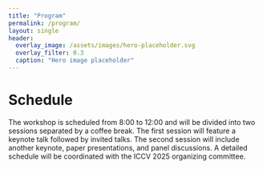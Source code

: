 ```yaml
---
title: "Program"
permalink: /program/
layout: single
header:
  overlay_image: /assets/images/hero-placeholder.svg
  overlay_filter: 0.3
  caption: "Hero image placeholder"
---
```


# Schedule

The workshop is scheduled from 8:00 to 12:00 and will be divided into two sessions separated by a coffee break. The first session will feature a keynote talk followed by invited talks. The second session will include another keynote, paper presentations, and panel discussions. A detailed schedule will be coordinated with the ICCV 2025 organizing committee.
